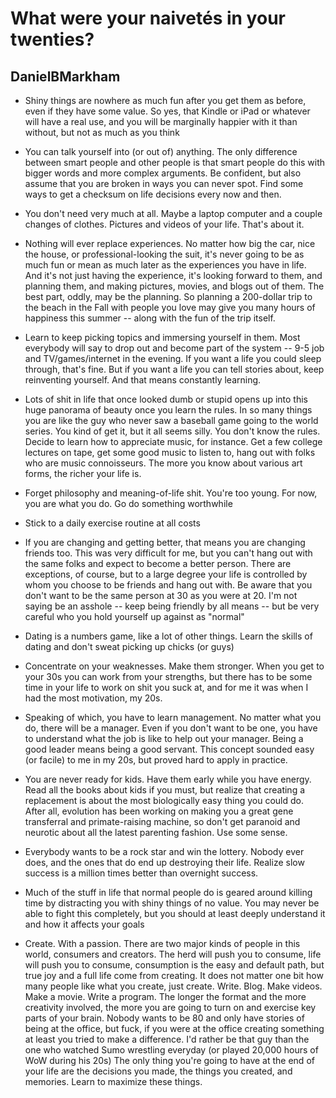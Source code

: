 # What were your naivetés in your twenties?

## DanielBMarkham

- Shiny things are nowhere as much fun after you get them as before, even if they have some value. So yes, that Kindle or iPad or whatever will have a real use, and you will be marginally happier with it than without, but not as much as you think

- You can talk yourself into (or out of) anything. The only difference between smart people and other people is that smart people do this with bigger words and more complex arguments. Be confident, but also assume that you are broken in ways you can never spot. Find some ways to get a checksum on life decisions every now and then.

- You don't need very much at all. Maybe a laptop computer and a couple changes of clothes. Pictures and videos of your life. That's about it.

- Nothing will ever replace experiences. No matter how big the car, nice the house, or professional-looking the suit, it's never going to be as much fun or mean as much later as the experiences you have in life. And it's not just having the experience, it's looking forward to them, and planning them, and making pictures, movies, and blogs out of them. The best part, oddly, may be the planning. So planning a 200-dollar trip to the beach in the Fall with people you love may give you many hours of happiness this summer -- along with the fun of the trip itself.

- Learn to keep picking topics and immersing yourself in them. Most everybody will say to drop out and become part of the system -- 9-5 job and TV/games/internet in the evening. If you want a life you could sleep through, that's fine. But if you want a life you can tell stories about, keep reinventing yourself. And that means constantly learning.

- Lots of shit in life that once looked dumb or stupid opens up into this huge panorama of beauty once you learn the rules. In so many things you are like the guy who never saw a baseball game going to the world series. You kind of get it, but it all seems silly. You don't know the rules. Decide to learn how to appreciate music, for instance. Get a few college lectures on tape, get some good music to listen to, hang out with folks who are music connoisseurs. The more you know about various art forms, the richer your life is.

- Forget philosophy and meaning-of-life shit. You're too young. For now, you are what you do. Go do something worthwhile

- Stick to a daily exercise routine at all costs

- If you are changing and getting better, that means you are changing friends too. This was very difficult for me, but you can't hang out with the same folks and expect to become a better person. There are exceptions, of course, but to a large degree your life is controlled by whom you choose to be friends and hang out with. Be aware that you don't want to be the same person at 30 as you were at 20. I'm not saying be an asshole -- keep being friendly by all means -- but be very careful who you hold yourself up against as "normal"

- Dating is a numbers game, like a lot of other things. Learn the skills of dating and don't sweat picking up chicks (or guys)

- Concentrate on your weaknesses. Make them stronger. When you get to your 30s you can work from your strengths, but there has to be some time in your life to work on shit you suck at, and for me it was when I had the most motivation, my 20s.

- Speaking of which, you have to learn management. No matter what you do, there will be a manager. Even if you don't want to be one, you have to understand what the job is like to help out your manager. Being a good leader means being a good servant. This concept sounded easy (or facile) to me in my 20s, but proved hard to apply in practice.

- You are never ready for kids. Have them early while you have energy. Read all the books about kids if you must, but realize that creating a replacement is about the most biologically easy thing you could do. After all, evolution has been working on making you a great gene transferral and primate-raising machine, so don't get paranoid and neurotic about all the latest parenting fashion. Use some sense.

- Everybody wants to be a rock star and win the lottery. Nobody ever does, and the ones that do end up destroying their life. Realize slow success is a million times better than overnight success.

- Much of the stuff in life that normal people do is geared around killing time by distracting you with shiny things of no value. You may never be able to fight this completely, but you should at least deeply understand it and how it affects your goals

- Create. With a passion. There are two major kinds of people in this world, consumers and creators. The herd will push you to consume, life will push you to consume, consumption is the easy and default path, but true joy and a full life come from creating. It does not matter one bit how many people like what you create, just create. Write. Blog. Make videos. Make a movie. Write a program. The longer the format and the more creativity involved, the more you are going to turn on and exercise key parts of your brain. Nobody wants to be 80 and only have stories of being at the office, but fuck, if you were at the office creating something at least you tried to make a difference. I'd rather be that guy than the one who watched Sumo wrestling everyday (or played 20,000 hours of WoW during his 20s) The only thing you're going to have at the end of your life are the decisions you made, the things you created, and memories. Learn to maximize these things. 
